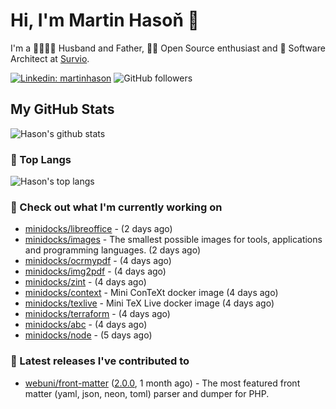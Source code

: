 # Hi, I'm Martin Hasoň 👋

I'm a 👨‍👩‍👧‍👦 Husband and Father, 🧑‍💻 Open Source enthusiast and 📐 Software Architect at [Survio](https://www.survio.com).

[![Linkedin: martinhason](https://img.shields.io/badge/-Martin%20Hasoň-blue?style=flat-square&logo=Linkedin&logoColor=white&link=https://www.linkedin.com/in/martinhason/)](https://www.linkedin.com/in/martinhason/)
![GitHub followers](https://img.shields.io/github/followers/hason?label=Follow&style=social)


## My GitHub Stats
![Hason's github stats](https://github-readme-stats.vercel.app/api?username=hason&show_icons=true&include_all_commits=true&theme=dracula&hide_border=true&hide_title=true)

### 💾 Top Langs
![Hason's top langs](https://github-readme-stats.vercel.app/api/top-langs/?username=hason&layout=compact&theme=dracula&hide_border=true&hide_title=true)

### 👷 Check out what I'm currently working on

- [minidocks/libreoffice](https://github.com/minidocks/libreoffice) -  (2 days ago)
- [minidocks/images](https://github.com/minidocks/images) - The smallest possible images for tools, applications and programming languages. (2 days ago)
- [minidocks/ocrmypdf](https://github.com/minidocks/ocrmypdf) -  (4 days ago)
- [minidocks/img2pdf](https://github.com/minidocks/img2pdf) -  (4 days ago)
- [minidocks/zint](https://github.com/minidocks/zint) -  (4 days ago)
- [minidocks/context](https://github.com/minidocks/context) - Mini ConTeXt docker image (4 days ago)
- [minidocks/texlive](https://github.com/minidocks/texlive) - Mini TeX Live docker image (4 days ago)
- [minidocks/terraform](https://github.com/minidocks/terraform) -  (4 days ago)
- [minidocks/abc](https://github.com/minidocks/abc) -  (4 days ago)
- [minidocks/node](https://github.com/minidocks/node) -  (5 days ago)

### 🔭 Latest releases I've contributed to

- [webuni/front-matter](https://github.com/webuni/front-matter) ([2.0.0](https://github.com/webuni/front-matter/releases/tag/2.0.0), 1 month ago) - The most featured front matter (yaml, json, neon, toml) parser and dumper for PHP.
